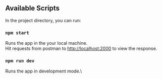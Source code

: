 ## Available Scripts

In the project directory, you can run:

### `npm start`

Runs the app in the your local machine.\
Hit requests from postman to [http://localhost:2000](http://localhost:2000) to view the response.

### `npm run dev`

Runs the app in development mode.\
